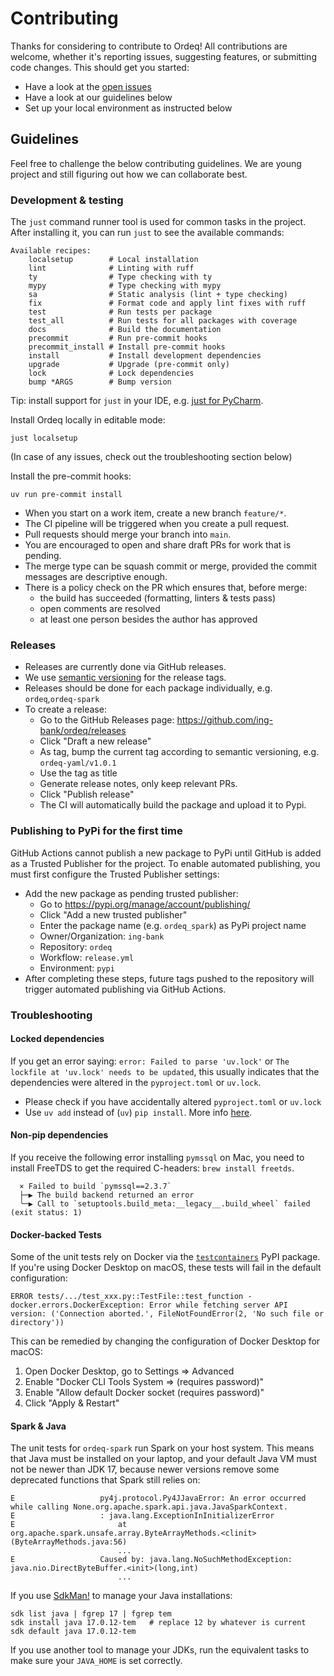 # Contributing

Thanks for considering to contribute to Ordeq!
All contributions are welcome, whether it's reporting issues, suggesting features, or submitting code changes.
This should get you started:

- Have a look at the [open issues][open-issues]
- Have a look at our guidelines below
- Set up your local environment as instructed below

## Guidelines

Feel free to challenge the below contributing guidelines.
We are young project and still figuring out how we can collaborate best.

### Development & testing

The `just` command runner tool is used for common tasks in the project.
After installing it, you can run `just` to see the available commands:

```text
Available recipes:
    localsetup        # Local installation
    lint              # Linting with ruff
    ty                # Type checking with ty
    mypy              # Type checking with mypy
    sa                # Static analysis (lint + type checking)
    fix               # Format code and apply lint fixes with ruff
    test              # Run tests per package
    test_all          # Run tests for all packages with coverage
    docs              # Build the documentation
    precommit         # Run pre-commit hooks
    precommit_install # Install pre-commit hooks
    install           # Install development dependencies
    upgrade           # Upgrade (pre-commit only)
    lock              # Lock dependencies
    bump *ARGS        # Bump version
```

Tip: install support for `just` in your IDE, e.g. [just for PyCharm](https://plugins.jetbrains.com/plugin/18658-just).

Install Ordeq locally in editable mode:

```shell
just localsetup
```

(In case of any issues, check out the troubleshooting section below)

Install the pre-commit hooks:

```shell
uv run pre-commit install
```

- When you start on a work item, create a new branch `feature/*`.
- The CI pipeline will be triggered when you create a pull request.
- Pull requests should merge your branch into `main`.
- You are encouraged to open and share draft PRs for work that is pending.
- The merge type can be squash commit or merge, provided the commit messages are descriptive enough.
- There is a policy check on the PR which ensures that, before merge:
    - the build has succeeded (formatting, linters & tests pass)
    - open comments are resolved
    - at least one person besides the author has approved

### Releases

- Releases are currently done via GitHub releases.
- We use [semantic versioning](http://semver.org/) for the release tags.
- Releases should be done for each package individually, e.g. `ordeq`,`ordeq-spark`
- To create a release:
    - Go to the GitHub Releases page: https://github.com/ing-bank/ordeq/releases
    - Click "Draft a new release"
    - As tag, bump the current tag according to semantic versioning, e.g. `ordeq-yaml/v1.0.1`
    - Use the tag as title
    - Generate release notes, only keep relevant PRs.
    - Click "Publish release"
    - The CI will automatically build the package and upload it to Pypi.

### Publishing to PyPi for the first time

GitHub Actions cannot publish a new package to PyPi until GitHub is added as a Trusted Publisher for the project.
To enable automated publishing, you must first configure the Trusted Publisher settings:

- Add the new package as pending trusted publisher:
    - Go to https://pypi.org/manage/account/publishing/
    - Click "Add a new trusted publisher"
    - Enter the package name (e.g. `ordeq_spark`) as PyPi project name
    - Owner/Organization: `ing-bank`
    - Repository: `ordeq`
    - Workflow: `release.yml`
    - Environment: `pypi`
- After completing these steps, future tags pushed to the repository will trigger automated publishing via GitHub Actions.

### Troubleshooting

#### Locked dependencies

If you get an error saying: `error: Failed to parse 'uv.lock'` or `The lockfile at 'uv.lock' needs to be updated`,
this usually indicates that the dependencies were altered in the `pyproject.toml` or `uv.lock`.

- Please check if you have accidentally altered `pyproject.toml` or `uv.lock`
- Use `uv add` instead of (`uv`) `pip install`. More info [here](https://docs.astral.sh/uv/concepts/projects/dependencies/).

#### Non-pip dependencies

If you receive the following error installing `pymssql` on Mac,
you need to install FreeTDS to get the required C-headers: `brew install freetds`.

```text
  × Failed to build `pymssql==2.3.7`
  ├─▶ The build backend returned an error
  ╰─▶ Call to `setuptools.build_meta:__legacy__.build_wheel` failed (exit status: 1)
```

#### Docker-backed Tests

Some of the unit tests rely on Docker via the [`testcontainers`][tesco] PyPI package.
If you're using Docker Desktop on macOS, these tests will fail in the default configuration:

```text
ERROR tests/.../test_xxx.py::TestFile::test_function - docker.errors.DockerException: Error while fetching server API version: ('Connection aborted.', FileNotFoundError(2, 'No such file or directory'))
```

This can be remedied by changing the configuration of Docker Desktop for macOS:

1. Open Docker Desktop, go to Settings ⇒ Advanced
1. Enable "Docker CLI Tools System ⇒ (requires password)"
1. Enable "Allow default Docker socket (requires password)"
1. Click "Apply & Restart"

#### Spark & Java

The unit tests for `ordeq-spark` run Spark on your host system.
This means that Java must be installed on your laptop, and your default Java VM must not be newer than JDK 17, because newer versions remove some deprecated functions that Spark still relies on:

```text
E                   py4j.protocol.Py4JJavaError: An error occurred while calling None.org.apache.spark.api.java.JavaSparkContext.
E                   : java.lang.ExceptionInInitializerError
E                   	at org.apache.spark.unsafe.array.ByteArrayMethods.<clinit>(ByteArrayMethods.java:56)
                        ...
E                   Caused by: java.lang.NoSuchMethodException: java.nio.DirectByteBuffer.<init>(long,int)
                        ...
```

If you use [SdkMan!][sdkm] to manage your Java installations:

```shell
sdk list java | fgrep 17 | fgrep tem
sdk install java 17.0.12-tem   # replace 12 by whatever is current
sdk default java 17.0.12-tem
```

If you use another tool to manage your JDKs, run the equivalent tasks to make sure your `JAVA_HOME` is set correctly.

[open-issues]: https://github.com/ing-bank/ordeq/issues/
[sdkm]: https://sdkman.io/
[tesco]: https://pypi.org/project/testcontainers/
